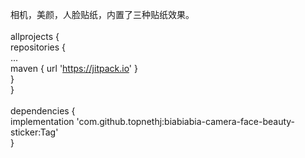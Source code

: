 相机，美颜，人脸贴纸，内置了三种贴纸效果。<br>
<br>
  allprojects {<br>
		repositories {<br>
			...<br>
			maven { url 'https://jitpack.io' }<br>
		}<br>
	}<br>
  <br>
  dependencies {<br>
	        implementation 'com.github.topnethj:biabiabia-camera-face-beauty-sticker:Tag'<br>
	}<br>
 <br>
